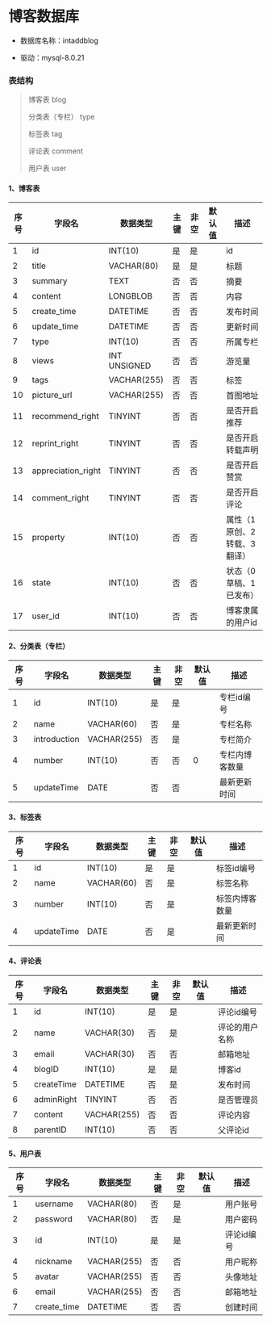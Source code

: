 # 博客数据库

* 数据库名称：intaddblog

* 驱动：mysql-8.0.21

### 表结构

> 博客表 blog
>
> 分类表（专栏） type
>
> 标签表 tag
>
> 评论表 comment
>
> 用户表 user

#### 1、博客表

| 序号 | 字段名             | 数据类型     | 主键 | 非空 | 默认值 | 描述                        |
| ---- | ------------------ | ------------ | ---- | ---- | ------ | --------------------------- |
| 1    | id                 | INT(10)      | 是   | 是   |        | id                          |
| 2    | title              | VACHAR(80)   | 是   | 是   |        | 标题                        |
| 3    | summary            | TEXT         | 否   | 否   |        | 摘要                        |
| 4    | content            | LONGBLOB     | 否   | 否   |        | 内容                        |
| 5    | create_time        | DATETIME     | 否   | 否   |        | 发布时间                    |
| 6    | update_time        | DATETIME     | 否   | 否   |        | 更新时间                    |
| 7    | type               | INT(10)      | 否   | 否   |        | 所属专栏                    |
| 8    | views              | INT UNSIGNED | 否   | 否   |        | 游览量                      |
| 9    | tags               | VACHAR(255)  | 否   | 否   |        | 标签                        |
| 10   | picture_url        | VACHAR(255)  | 否   | 否   |        | 首图地址                    |
| 11   | recommend_right    | TINYINT      | 否   | 否   |        | 是否开启推荐                |
| 12   | reprint_right      | TINYINT      | 否   | 否   |        | 是否开启转载声明            |
| 13   | appreciation_right | TINYINT      | 否   | 否   |        | 是否开启赞赏                |
| 14   | comment_right      | TINYINT      | 否   | 否   |        | 是否开启评论                |
| 15   | property           | INT(10)      | 否   | 否   |        | 属性（1原创、2转载、3翻译） |
| 16   | state              | INT(10)      | 否   | 否   |        | 状态（0草稿、1已发布）      |
| 17   | user_id            | INT(10)      | 否   | 否   |        | 博客隶属的用户id            |

#### 2、分类表（专栏）

| 序号 | 字段名       | 数据类型    | 主键 | 非空 | 默认值 | 描述           |
| ---- | ------------ | ----------- | ---- | ---- | ------ | -------------- |
| 1    | id           | INT(10)     | 是   | 是   |        | 专栏id编号     |
| 2    | name         | VACHAR(60)  | 否   | 是   |        | 专栏名称       |
| 3    | introduction | VACHAR(255) | 否   | 是   |        | 专栏简介       |
| 4    | number       | INT(10)     | 否   | 否   | 0      | 专栏内博客数量 |
| 5    | updateTime   | DATE        | 否   | 否   |        | 最新更新时间   |

#### 3、标签表

| 序号 | 字段名     | 数据类型   | 主键 | 非空 | 默认值 | 描述           |
| ---- | ---------- | ---------- | ---- | ---- | ------ | -------------- |
| 1    | id         | INT(10)    | 是   | 是   |        | 标签id编号     |
| 2    | name       | VACHAR(60) | 否   | 是   |        | 标签名称       |
| 3    | number     | INT(10)    | 否   | 是   |        | 标签内博客数量 |
| 4    | updateTime | DATE       | 否   | 是   |        | 最新更新时间   |

#### 4、评论表

| 序号 | 字段名     | 数据类型    | 主键 | 非空 | 默认值 | 描述           |
| ---- | ---------- | ----------- | ---- | ---- | ------ | -------------- |
| 1    | id         | INT(10)     | 是   | 是   |        | 评论id编号     |
| 2    | name       | VACHAR(30)  | 否   | 是   |        | 评论的用户名称 |
| 3    | email      | VACHAR(30)  | 否   | 否   |        | 邮箱地址       |
| 4    | blogID     | INT(10)     | 是   | 是   |        | 博客id         |
| 5    | createTime | DATETIME    | 否   | 是   |        | 发布时间       |
| 6    | adminRight | TINYINT     | 否   | 否   |        | 是否管理员     |
| 7    | content    | VACHAR(255) | 否   | 否   |        | 评论内容       |
| 8    | parentID   | INT(10)     | 否   | 否   |        | 父评论id       |

#### 5、用户表

| 序号 | 字段名      | 数据类型    | 主键 | 非空 | 默认值 | 描述       |
| ---- | ----------- | ----------- | ---- | ---- | ------ | ---------- |
| 1    | username    | VACHAR(80)  | 否   | 是   |        | 用户账号   |
| 2    | password    | VACHAR(80)  | 否   | 是   |        | 用户密码   |
| 3    | id          | INT(10)     | 是   | 是   |        | 评论id编号 |
| 4    | nickname    | VACHAR(255) | 否   | 否   |        | 用户昵称   |
| 5    | avatar      | VACHAR(255) | 否   | 否   |        | 头像地址   |
| 6    | email       | VACHAR(255) | 否   | 否   |        | 邮箱地址   |
| 7    | create_time | DATETIME    | 否   | 否   |        | 创建时间   |

